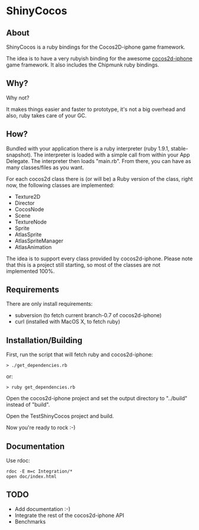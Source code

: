 # ShinyCocos

## About

ShinyCocos is a ruby bindings for the Cocos2D-iphone game framework.

The idea is to have a very rubyish binding for the awesome
[cocos2d-iphone](http://code.google.com/p/cocos2d-iphone) game
framework. It also includes the Chipmunk ruby bindings.

## Why?

Why not?

It makes things easier and faster to prototype, it's not a big overhead
and also, ruby takes care of your GC.

## How?

Bundled with your application there is a ruby interpreter (ruby 1.9.1,
stable-snapshot). The interpreter is loaded with a simple call from
within your App Delegate. The interpreter then loads "main.rb". From
there, you can have as many classes/files as you want.

For each cocos2d class there is (or will be) a Ruby version of the
class, right now, the following classes are implemented:

* Texture2D
* Director
* CocosNode
* Scene
* TextureNode
* Sprite
* AtlasSprite
* AtlasSpriteManager
* AtlasAnimation

The idea is to support every class provided by cocos2d-iphone. Please
note that this is a project still starting, so most of the classes are
not implemented 100%.

## Requirements

There are only install requirements:

* subversion (to fetch current branch-0.7 of cocos2d-iphone)
* curl (installed with MacOS X, to fetch ruby)

## Installation/Building

First, run the script that will fetch ruby and cocos2d-iphone:

    > ./get_dependencies.rb

or:

    > ruby get_dependencies.rb

Open the cocos2d-iphone project and set the output directory to
"../build" instead of "build".

Open the TestShinyCocos project and build.

Now you're ready to rock :-)

## Documentation

Use rdoc:

    rdoc -E m=c Integration/*
    open doc/index.html

## TODO

* Add documentation :-)
* Integrate the rest of the cocos2d-iphone API
* Benchmarks
